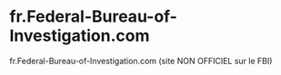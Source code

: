 # fr.Federal-Bureau-of-Investigation.com
fr.Federal-Bureau-of-Investigation.com (site NON OFFICIEL sur le FBI)
